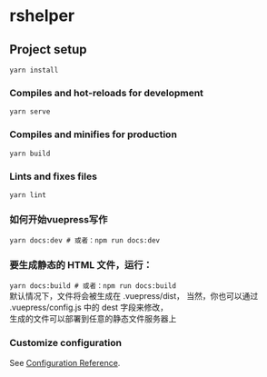 # rshelper

## Project setup
```
yarn install
```

### Compiles and hot-reloads for development
```
yarn serve
```

### Compiles and minifies for production
```
yarn build
```

### Lints and fixes files
```
yarn lint
```

### 如何开始vuepress写作
```yarn docs:dev # 或者：npm run docs:dev```

### 要生成静态的 HTML 文件，运行：
```yarn docs:build # 或者：npm run docs:build```  
默认情况下，文件将会被生成在 .vuepress/dist， 
当然，你也可以通过 .vuepress/config.js 中的 dest 字段来修改，  
生成的文件可以部署到任意的静态文件服务器上

### Customize configuration
See [Configuration Reference](https://cli.vuejs.org/config/).
